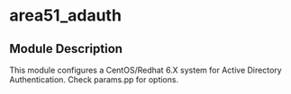 # area51_adauth

## Module Description

This module configures a CentOS/Redhat 6.X system for Active Directory Authentication.
Check params.pp for options.
